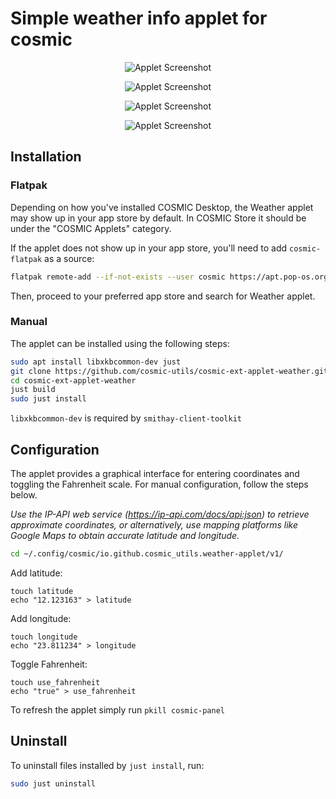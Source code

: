 # Simple weather info applet for cosmic

<p align="center">
    <img alt="Applet Screenshot" src="https://github.com/cosmic-utils/cosmic-ext-applet-weather/blob/main/data/applet_screenshot_1.png">
</p>

<p align="center">
    <img alt="Applet Screenshot" src="https://github.com/cosmic-utils/cosmic-ext-applet-weather/blob/main/data/applet_screenshot_2.png">
</p>

<p align="center">
    <img alt="Applet Screenshot" src="https://github.com/cosmic-utils/cosmic-ext-applet-weather/blob/main/data/applet_screenshot_3.png">
</p>

<p align="center">
    <img alt="Applet Screenshot" src="https://github.com/cosmic-utils/cosmic-ext-applet-weather/blob/main/data/applet_screenshot_4.png">
</p>

## Installation

### Flatpak

Depending on how you've installed COSMIC Desktop, the Weather applet may show up in your app store by default. In COSMIC Store it should be under the "COSMIC Applets" category.

If the applet does not show up in your app store, you'll need to add `cosmic-flatpak` as a source:

```sh
flatpak remote-add --if-not-exists --user cosmic https://apt.pop-os.org/cosmic/cosmic.flatpakrepo
```

Then, proceed to your preferred app store and search for Weather applet.

### Manual

The applet can be installed using the following steps:

```sh
sudo apt install libxkbcommon-dev just
git clone https://github.com/cosmic-utils/cosmic-ext-applet-weather.git
cd cosmic-ext-applet-weather
just build
sudo just install
```

`libxkbcommon-dev` is required by `smithay-client-toolkit`

## Configuration

The applet provides a graphical interface for entering coordinates and toggling the Fahrenheit scale. For manual configuration, follow the steps below.

_Use the IP-API web service (https://ip-api.com/docs/api:json) to retrieve approximate coordinates, or alternatively, use mapping platforms like Google Maps to obtain accurate latitude and longitude._

```sh
cd ~/.config/cosmic/io.github.cosmic_utils.weather-applet/v1/
```

Add latitude:

```
touch latitude
echo "12.123163" > latitude
```

Add longitude:

```
touch longitude
echo "23.811234" > longitude
```

Toggle Fahrenheit:

```
touch use_fahrenheit
echo "true" > use_fahrenheit
```

To refresh the applet simply run `pkill cosmic-panel`

## Uninstall

To uninstall files installed by `just install`, run:

```sh
sudo just uninstall
```
